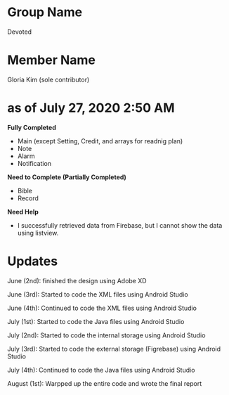 # Group Name

Devoted

# Member Name

Gloria Kim (sole contributor)

# as of July 27, 2020 2:50 AM

**Fully Completed**

- Main (except Setting, Credit, and arrays for readnig plan)
- Note
- Alarm
- Notification

**Need to Complete (Partially Completed)**

- Bible
- Record

**Need Help**
- I successfully retrieved data from Firebase, but I cannot show the data using listview.

# Updates

June (2nd): finished the design using Adobe XD

June (3rd): Started to code the XML files using Android Studio 

June (4th): Continued to code the XML files using Android Studio

July (1st): Started to code the Java files using Android Studio

July (2nd): Started to code the internal storage using Android Studio

July (3rd): Started to code the external storage (Figrebase) using Android Studio

July (4th): Continued to code the Java files using Android Studio

August (1st): Warpped up the entire code and wrote the final report

